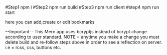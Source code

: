 #Step1 npm i
#Step2 npm run build
#Step3 npm run client
#step4 npm run start

here you can add,create or edit bookmarks

--Important--
This Mern app uses bcryptjs instead of bcrypt change according to user standard. 
NOTE = anytime you make a change you must delete build and re-follow steps above in order to see a reflection on server.
i.e = rcss, css, buttons etc.